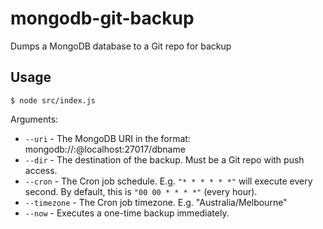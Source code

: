 # mongodb-git-backup
Dumps a MongoDB database to a Git repo for backup

## Usage

	$ node src/index.js

Arguments:

* `--uri` - The MongoDB URI in the format: mongodb://<username>:<password>@localhost:27017/dbname
* `--dir` - The destination of the backup. Must be a Git repo with push access.
* `--cron` - The Cron job schedule. E.g. `"* * * * * *"` will execute every second. By default, this is `"00 00 * * * *"` (every hour).
* `--timezone` - The Cron job timezone. E.g. "Australia/Melbourne"
* `--now` - Executes a one-time backup immediately.

